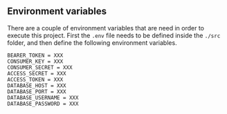 ## Environment variables

There are a couple of environment variables that are
need in order to execute this project. First the `.env` file needs to
be defined inside the `./src` folder, and then define the
following environment variables.

```
BEARER_TOKEN = XXX
CONSUMER_KEY = XXX
CONSUMER_SECRET = XXX
ACCESS_SECRET = XXX
ACCESS_TOKEN = XXX
DATABASE_HOST = XXX
DATABASE_PORT = XXX
DATABASE_USERNAME = XXX
DATABASE_PASSWORD = XXX
```